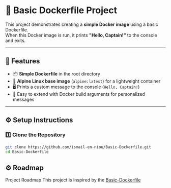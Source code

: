 # 🐳 Basic Dockerfile Project

This project demonstrates creating a **simple Docker image** using a basic Dockerfile.  
When this Docker image is run, it prints **"Hello, Captain!"** to the console and exits.

---

## 🚀 Features

- 📦 **Simple Dockerfile** in the root directory  
- 🐧 **Alpine Linux base image** (`alpine:latest`) for a lightweight container  
- 🖥️ Prints a custom message to the console (`Hello, Captain!`)  
- 🧩 Easy to extend with Docker build arguments for personalized messages  

---

## ⚙️ Setup Instructions

### 1️⃣ Clone the Repository
```bash
git clone https://github.com/ismail-en-niou/Basic-Dockerfile.git
cd Basic-Dockerfile
```

## ⚙️ Roadmap
Project Roadmap
This project is inspired by the [Basic-Dockerfile](https://roadmap.sh/projects/basic-dockerfile)
